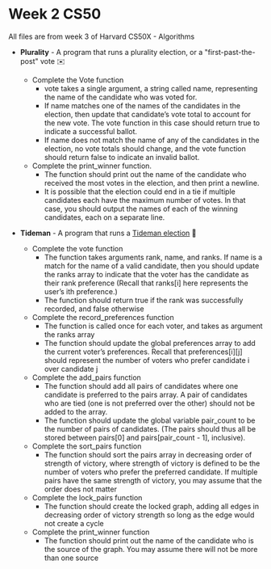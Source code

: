 # Week 2 CS50

All files are from week 3 of Harvard CS50X - Algorithms 

- **Plurality** - A program that runs a plurality election, or a "first-past-the-post" vote ✉️
  - Complete the Vote function
    - vote takes a single argument, a string called name, representing the name of the candidate who was voted for.
    - If name matches one of the names of the candidates in the election, then update that candidate’s vote total to account for the new vote. The vote function in this case should return true to indicate a successful ballot.
    - If name does not match the name of any of the candidates in the election, no vote totals should change, and the vote function should return false to indicate an invalid ballot.
  - Complete the print_winner function. 
    - The function should print out the name of the candidate who received the most votes in the election, and then print a newline. 
    - It is possible that the election could end in a tie if multiple candidates each have the maximum number of votes. In that case, you should output the names of each of the winning candidates, each on a separate line.

- **Tideman** - A program that runs a [Tideman election](https://en.wikipedia.org/wiki/Ranked_pairs) 🥇
  - Complete the vote function
    - The function takes arguments rank, name, and ranks. If name is a match for the name of a valid candidate, then you should update the ranks array to indicate that the voter has the candidate as their rank preference (Recall that ranks[i] here represents the user’s ith preference.)
    - The function should return true if the rank was successfully recorded, and false otherwise
  - Complete the record_preferences function
    - The function is called once for each voter, and takes as argument the ranks array
    - The function should update the global preferences array to add the current voter’s preferences. Recall that preferences[i][j] should represent the number of voters who prefer candidate i over candidate j
  - Complete the add_pairs function
    - The function should add all pairs of candidates where one candidate is preferred to the pairs array. A pair of candidates who are tied (one is not preferred over the other) should not be added to the array.
    - The function should update the global variable pair_count to be the number of pairs of candidates. (The pairs should thus all be stored between pairs[0] and pairs[pair_count - 1], inclusive).
  - Complete the sort_pairs function
    - The function should sort the pairs array in decreasing order of strength of victory, where strength of victory is defined to be the number of voters who prefer the preferred candidate. If multiple pairs have the same strength of victory, you may assume that the order does not matter
  - Complete the lock_pairs function
    - The function should create the locked graph, adding all edges in decreasing order of victory strength so long as the edge would not create a cycle
  - Complete the print_winner function
    - The function should print out the name of the candidate who is the source of the graph. You may assume there will not be more than one source
